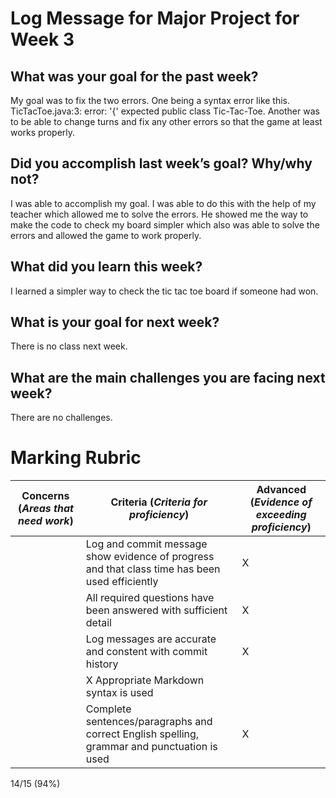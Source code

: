 # Log Message for Major Project for Week 3
## What was your goal for the past week?
My goal was to fix the two errors. One being a syntax error like this. TicTacToe.java:3: error: '{' expected public class Tic-Tac-Toe. Another was to be able to change turns and fix any other errors so that the game at least works properly. 
## Did you accomplish last week’s goal? Why/why not?
I was able to accomplish my goal. I was able to do this with the help of my teacher which allowed me to solve the errors. He showed me the way to make the code to check my board simpler which also was able to solve the errors and allowed the game to work properly.
## What did you learn this week?
I learned a simpler way to check the tic tac toe board if someone had won.
## What is your goal for next week?
There is no class next week.
## What are the main challenges you are facing next week?
There are no challenges.

# Marking Rubric

| Concerns (_Areas that need work_) | Criteria (_Criteria for proficiency_) | Advanced (_Evidence of exceeding proficiency_) |
| ---                               | ---                                   | ---                                            |
| | Log and commit message show evidence of progress and that class time has been used efficiently | X |
| | All required questions have been answered with sufficient detail | X  |
| | Log messages are accurate and constent with commit history | X   |
| | X Appropriate Markdown syntax is used |   |
| | Complete sentences/paragraphs and correct English spelling, grammar and punctuation is used | X |

14/15 (94%)
